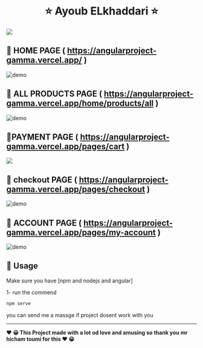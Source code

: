   

<h1 align="center" >   ⭐    Ayoub ELkhaddari    ⭐</h1>
<p align="center"> 
  </p>



  <img align="center" src="https://i.imgur.com/5pM3ZCj.png" />
   
 
##  🚀 HOME PAGE ( https://angularproject-gamma.vercel.app/ )
  <img align="center" src="https://i.imgur.com/vZoINjk.png" alt="demo"/>
  
## 🚀 ALL PRODUCTS PAGE (  https://angularproject-gamma.vercel.app/home/products/all )


<img  align="center" src="https://i.imgur.com/sCSuhQH.png" alt="demo"/>

## 🚀PAYMENT  PAGE   (  https://angularproject-gamma.vercel.app/pages/cart )
     
  <img  align="center" src="https://i.imgur.com/0FHrjez.png"/>
  
##   🚀 checkout PAGE (  https://angularproject-gamma.vercel.app/pages/checkout )


  <img   align="center" src="https://i.imgur.com/GpqqcNZ.png" alt="demo"/>

##   🚀 ACCOUNT PAGE  (  https://angularproject-gamma.vercel.app/pages/my-account )

  <img   align="center" src="https://i.imgur.com/ssTt7q3.png" alt="demo"/>

## 🚀 Usage

Make sure you have [npm and nodejs and angular]

1-  run the commend 

```sh
npm serve 
```

you can send me a massge if project dosent work with you


---
<p>
<b align="center" > ❤️  😀 This Project made with a lot od love and amusing so thank you mr hicham toumi  for this   ❤️  😀 </b> </p>
 
